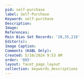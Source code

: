 ```yaml
---
pid: self-purchase
label: Self-Purchase
Keyword: self-purchase
Description: 
Image: 
References: 
Main Bias Set Records: '28,35,218'
Editor(s): 
Image Caption: 
Comments (K4BL Only): 
Created: 5/10/2024 9:53 AM
order: '085'
layout: facet_page_layout
collection: keywords_descriptions
---
```

